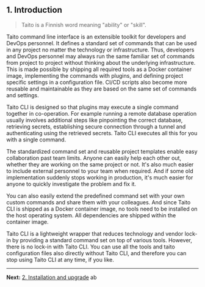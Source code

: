 ## 1. Introduction

> Taito is a Finnish word meaning "ability" or "skill".

Taito command line interface is an extensible toolkit for developers and DevOps personnel. It defines a standard set of commands that can be used in any project no matter the technology or infrastructure. Thus, developers and DevOps personnel may always run the same familiar set of commands from project to project without thinking about the underlying infrastructure. This is made possible by shipping all required tools as a Docker container image, implementing the commands with plugins, and defining project specific settings in a configuration file. CI/CD scripts also become more reusable and maintainable as they are based on the same set of commands and settings.

Taito CLI is designed so that plugins may execute a single command together in co-operation. For example running a remote database operation usually involves additional steps like pinpointing the correct database, retrieving secrets, establishing secure connection through a tunnel and authenticating using the retrieved secrets. Taito CLI executes all this for you with a single command.

The standardized command set and reusable project templates enable easy collaboration past team limits. Anyone can easily help each other out, whether they are working on the same project or not. It's also much easier to include external personnel to your team when required. And if some old implementation suddenly stops working in production, it's much easier for anyone to quickly investigate the problem and fix it.

You can also easily extend the predefined command set with your own custom commands and share them with your colleagues. And since Taito CLI is shipped as a Docker container image, no tools need to be installed on the host operating system. All dependencies are shipped within the container image.

Taito CLI is a lightweight wrapper that reduces technology and vendor lock-in by providing a standard command set on top of various tools. However, there is no lock-in with Taito CLI. You can use all the tools and taito configuration files also directly without Taito CLI, and therefore you can stop using Taito CLI at any time, if you like.

---

**Next:** [2. Installation and upgrade](02-installation.md)
ab
